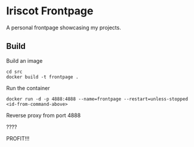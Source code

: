 # Iriscot Frontpage

A personal frontpage showcasing my projects.

## Build


Build an image
```
cd src
docker build -t frontpage .
```

Run the container
```
docker run -d -p 4888:4888 --name=frontpage --restart=unless-stopped <id-from-command-above>
```

Reverse proxy from port 4888

????

PROFIT!!!
